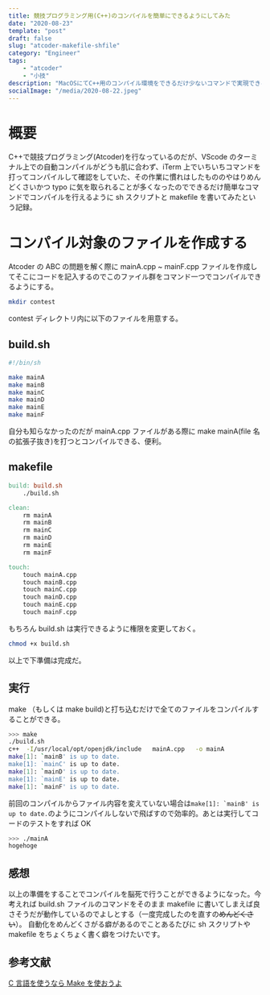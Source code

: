 ```yaml
---
title: 競技プログラミング用(C++)のコンパイルを簡単にできるようにしてみた
date: "2020-08-23"
template: "post"
draft: false
slug: "atcoder-makefile-shfile"
category: "Engineer"
tags:
    - "atcoder"
    - "小技"
description: "MacOSにてC++用のコンパイル環境をできるだけ少ないコマンドで実現できるようにファイルを書いたのでそれを掲載する。"
socialImage: "/media/2020-08-22.jpeg"
---
```


# 概要

C++で競技プログラミング(Atcoder)を行なっているのだが、VScode のターミナル上での自動コンパイルがどうも肌に合わず、iTerm 上でいちいちコマンドを打ってコンパイルして確認をしていた、その作業に慣れはしたもののやはりめんどくさいかつ typo に気を取られることが多くなったのでできるだけ簡単なコマンドでコンパイルを行えるように sh スクリプトと makefile を書いてみたという記録。

# コンパイル対象のファイルを作成する

Atcoder の ABC の問題を解く際に mainA.cpp ~ mainF.cpp ファイルを作成してそこにコードを記入するのでこのファイル群をコマンド一つでコンパイルできるようにする。

```zsh
mkdir contest
```

contest ディレクトリ内に以下のファイルを用意する。

## build.sh

```sh
#!/bin/sh

make mainA
make mainB
make mainC
make mainD
make mainE
make mainF
```

自分も知らなかったのだが mainA.cpp ファイルがある際に make mainA(file 名の拡張子抜き)を打つとコンパイルできる、便利。

## makefile

```makefile
build: build.sh
	./build.sh

clean:
	rm mainA
	rm mainB
	rm mainC
	rm mainD
	rm mainE
	rm mainF

touch:
	touch mainA.cpp
	touch mainB.cpp
	touch mainC.cpp
	touch mainD.cpp
	touch mainE.cpp
	touch mainF.cpp
```

もちろん build.sh は実行できるように権限を変更しておく。

```zsh
chmod +x build.sh
```

以上で下準備は完成だ。

## 実行

make （もしくは make build)と打ち込むだけで全てのファイルをコンパイルすることができる。

```zsh
>>> make
./build.sh
c++  -I/usr/local/opt/openjdk/include   mainA.cpp   -o mainA
make[1]: `mainB' is up to date.
make[1]: `mainC' is up to date.
make[1]: `mainD' is up to date.
make[1]: `mainE' is up to date.
make[1]: `mainF' is up to date.
```

前回のコンパイルからファイル内容を変えていない場合は`` make[1]: `mainB' is up to date. ``のようにコンパイルしないで飛ばすので効率的。あとは実行してコードのテストをすれば OK

```zsh
>>> ./mainA
hogehoge
```

## 感想

以上の準備をすることでコンパイルを脳死で行うことができるようになった。今考えれば build.sh ファイルのコマンドをそのまま makefile に書いてしまえば良さそうだが動作しているのでよしとする（一度完成したのを直すの~~めんどくさい~~）。
自動化をめんどくさがる癖があるのでことあるたびに sh スクリプトや makefile をちょくちょく書く癖をつけたいです。

## 参考文献

[C 言語を使うなら Make を使おうよ](https://qiita.com/j8takagi/items/74232a00cc33623f784)
